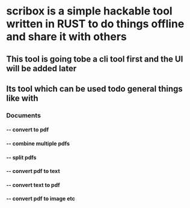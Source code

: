 # scribox is a simple hackable tool written in RUST to do things offline and share it with others

## This tool is going tobe a cli tool first and the UI will be added later

## Its tool which can be used todo general things like with

### Documents

#### -- convert to pdf

#### -- combine multiple pdfs

#### -- split pdfs

#### -- convert pdf to text

#### -- convert text to pdf

#### -- convert pdf to image etc


